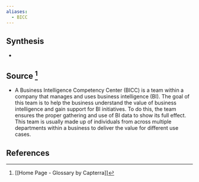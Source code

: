 ```yaml
---
aliases:
  - BICC
---
```

## Synthesis
- 
## Source [^1]
- A Business Intelligence Competency Center (BICC) is a team within a company that manages and uses business intelligence (BI). The goal of this team is to help the business understand the value of business intelligence and gain support for BI initiatives. To do this, the team ensures the proper gathering and use of BI data to show its full effect. This team is usually made up of individuals from across multiple departments within a business to deliver the value for different use cases.
## References

[^1]: [[Home Page - Glossary by Capterra]]